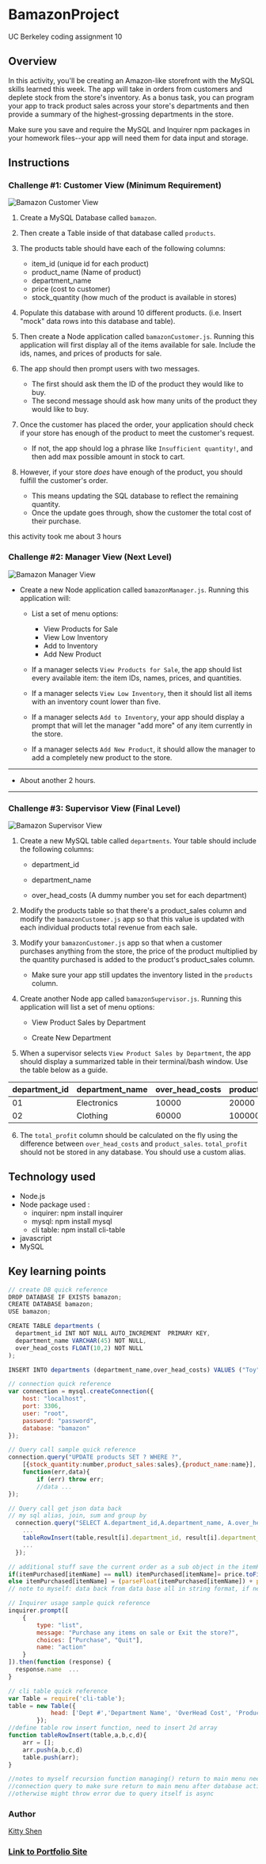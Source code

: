 # BamazonProject
UC Berkeley coding assignment 10

## Overview

In this activity, you'll be creating an Amazon-like storefront with the MySQL skills learned this week. The app will take in orders from customers and deplete stock from the store's inventory. As a bonus task, you can program your app to track product sales across your store's departments and then provide a summary of the highest-grossing departments in the store.

Make sure you save and require the MySQL and Inquirer npm packages in your homework files--your app will need them for data input and storage.

## Instructions

### Challenge #1: Customer View (Minimum Requirement)

![Bamazon Customer View](demoImg/bamazonCustomer.gif)

1. Create a MySQL Database called `bamazon`.

2. Then create a Table inside of that database called `products`.

3. The products table should have each of the following columns:

   * item_id (unique id for each product)
   * product_name (Name of product)
   * department_name
   * price (cost to customer)
   * stock_quantity (how much of the product is available in stores)

4. Populate this database with around 10 different products. (i.e. Insert "mock" data rows into this database and table).

5. Then create a Node application called `bamazonCustomer.js`. Running this application will first display all of the items available for sale. Include the ids, names, and prices of products for sale.

6. The app should then prompt users with two messages.

   * The first should ask them the ID of the product they would like to buy.
   * The second message should ask how many units of the product they would like to buy.

7. Once the customer has placed the order, your application should check if your store has enough of the product to meet the customer's request.

   * If not, the app should log a phrase like `Insufficient quantity!`, and then add max possible amount in stock to cart.

8. However, if your store _does_ have enough of the product, you should fulfill the customer's order.
   * This means updating the SQL database to reflect the remaining quantity.
   * Once the update goes through, show the customer the total cost of their purchase.

this activity took me about 3 hours


### Challenge #2: Manager View (Next Level)


![Bamazon Manager View](demoImg/bamazonManager.gif)

* Create a new Node application called `bamazonManager.js`. Running this application will:

  * List a set of menu options:
    * View Products for Sale
    * View Low Inventory
    * Add to Inventory
    * Add New Product

  * If a manager selects `View Products for Sale`, the app should list every available item: the item IDs, names, prices, and quantities.

  * If a manager selects `View Low Inventory`, then it should list all items with an inventory count lower than five.

  * If a manager selects `Add to Inventory`, your app should display a prompt that will let the manager "add more" of any item currently in the store.

  * If a manager selects `Add New Product`, it should allow the manager to add a completely new product to the store.

- - -

* About another 2 hours.

- - -

### Challenge #3: Supervisor View (Final Level)

![Bamazon Supervisor View](demoImg/bamazonSupervisor.gif)

1. Create a new MySQL table called `departments`. Your table should include the following columns:

   * department_id

   * department_name

   * over_head_costs (A dummy number you set for each department)

2. Modify the products table so that there's a product_sales column and modify the `bamazonCustomer.js` app so that this value is updated with each individual products total revenue from each sale.

3. Modify your `bamazonCustomer.js` app so that when a customer purchases anything from the store, the price of the product multiplied by the quantity purchased is added to the product's product_sales column.

   * Make sure your app still updates the inventory listed in the `products` column.

4. Create another Node app called `bamazonSupervisor.js`. Running this application will list a set of menu options:

   * View Product Sales by Department

   * Create New Department

5. When a supervisor selects `View Product Sales by Department`, the app should display a summarized table in their terminal/bash window. Use the table below as a guide.

| department_id | department_name | over_head_costs | product_sales | total_profit |
| ------------- | --------------- | --------------- | ------------- | ------------ |
| 01            | Electronics     | 10000           | 20000         | 10000        |
| 02            | Clothing        | 60000           | 100000        | 40000        |

6. The `total_profit` column should be calculated on the fly using the difference between `over_head_costs` and `product_sales`. `total_profit` should not be stored in any database. You should use a custom alias.


## Technology used
* Node.js
* Node package used :
  * inquirer:   npm install inquirer
  * mysql:  npm install  mysql
  * cli table:  npm install cli-table
* javascript
* MySQL

## Key learning points
```javascript
// create DB quick reference
DROP DATABASE IF EXISTS bamazon;
CREATE DATABASE bamazon;
USE bamazon;

CREATE TABLE departments (
  department_id INT NOT NULL AUTO_INCREMENT  PRIMARY KEY,
  department_name VARCHAR(45) NOT NULL,
  over_head_costs FLOAT(10,2) NOT NULL
);

INSERT INTO departments (department_name,over_head_costs) VALUES ("Toy", 900) ,("Game", 800) ("Food",600),("Clothes" , 800);
```

```javascript
// connection quick reference
var connection = mysql.createConnection({
    host: "localhost",
    port: 3306,
    user: "root",
    password: "password",
    database: "bamazon"
});
```

```javascript
// Query call sample quick reference
connection.query("UPDATE products SET ? WHERE ?",
    [{stock_quantity:number,product_sales:sales},{product_name:name}],
    function(err,data){
        if (err) throw err;
        //data ...
});

```

```javascript
// Query call get json data back 
// my sql alias, join, sum and group by 
  connection.query("SELECT A.department_id,A.department_name, A.over_head_costs,SUM(B.product_sales) AS totalSale FROM departments as A INNER JOIN products as B ON (A.department_name = B.department_name) GROUP BY A.department_id", function (err, result) {
    ...
    tableRowInsert(table,result[i].department_id, result[i].department_name, result[i].over_head_costs, result[i].totalSale, result[i].totalSale- result[i].over_head_costs);
    ...
  });
```

```javascript
// additional stuff save the current order as a sub object in the itemPurchased obj  
if(itemPurchased[itemName] == null) itemPurchased[itemName]= price.toFixed(2);  //first time purchase this item , create sub obj using itemName as key
else itemPurchased[itemName] = (parseFloat(itemPurchased[itemName]) + parseFloat(price.toFixed(2))).toFixed(2);
// note to myself: data back from data base all in string format, if need to do math convert into number type first                    
```

```javascript
// Inquirer usage sample quick reference
inquirer.prompt([
    {
        type: "list",
        message: "Purchase any items on sale or Exit the store?",
        choices: ["Purchase", "Quit"],
        name: "action"
    }
]).then(function (response) {
  response.name  ...
}
```

```javascript
// cli table quick reference
var Table = require('cli-table');
table = new Table({
            head: ['Dept #','Department Name', 'OverHead Cost', 'Product Sales'], colWidths: [8, 40,20,20]
        });
//define table row insert function, need to insert 2d array
function tableRowInsert(table,a,b,c,d){
    arr = [];
    arr.push(a,b,c,d)
    table.push(arr);
}
```

```javascript
//notes to myself recursion function managing() return to main menu need to be called inside 
//connection query to make sure return to main menu after database action finished, 
//otherwise might throw error due to query itself is async 
```

### Author 
[Kitty Shen ](https://github.com/kittyshen)

### [Link to Portfolio Site](https://kittyshen.github.io/Portfolio/)


